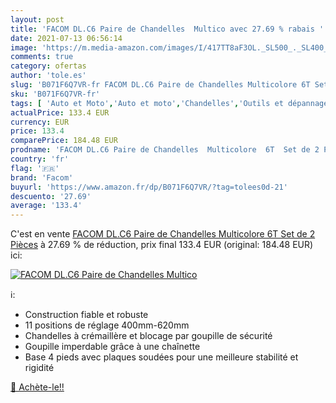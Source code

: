 ```yaml
---
layout: post
title: 'FACOM DL.C6 Paire de Chandelles  Multico avec 27.69 % rabais '
date: 2021-07-13 06:56:14
image: 'https://m.media-amazon.com/images/I/417TT8aF3OL._SL500_._SL400_.jpg'
comments: true
category: ofertas
author: 'tole.es'
slug: 'B071F6Q7VR-fr FACOM DL.C6 Paire de Chandelles Multicolore 6T Set de 2...'
sku: 'B071F6Q7VR-fr'
tags: [ 'Auto et Moto','Auto et moto','Chandelles','Outils et dépannage','facom','Élévateurs, grues datelier et crics','Équipements garage et atelier', ]
actualPrice: 133.4 EUR
currency: EUR
price: 133.4
comparePrice: 184.48 EUR
prodname: 'FACOM DL.C6 Paire de Chandelles  Multicolore  6T  Set de 2 Pièces'
country: 'fr'
flag: '🇫🇷'
brand: 'Facom'
buyurl: 'https://www.amazon.fr/dp/B071F6Q7VR/?tag=tolees0d-21'
descuento: '27.69'
average: '133.4'
---
```


C'est en vente [FACOM DL.C6 Paire de Chandelles  Multicolore  6T  Set de 2 Pièces](https://www.amazon.fr/dp/B071F6Q7VR/?tag=tolees0d-21)  à  27.69 % de réduction, prix final  133.4 EUR (original: 184.48 EUR) ici:

[![FACOM DL.C6 Paire de Chandelles  Multico](https://m.media-amazon.com/images/I/417TT8aF3OL._SL500_._SL400_.jpg)](https://www.amazon.fr/dp/B071F6Q7VR/?tag=tolees0d-21)

ℹ️:

- Construction fiable et robuste
- 11 positions de réglage 400mm-620mm
- Chandelles à crémaillère et blocage par goupille de sécurité
- Goupille imperdable grâce à une chaînette
- Base 4 pieds avec plaques soudées pour une meilleure stabilité et rigidité

[🛒 Achète-le!!](https://www.amazon.fr/dp/B071F6Q7VR/?tag=tolees0d-21)
